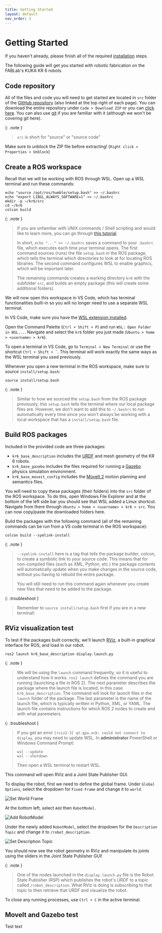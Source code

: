 ```yaml
---
title: Getting Started
layout: default
nav_order: 3
---
```


# Getting Started

If you haven't already, please finish all of the required [installation](installation.html) steps.

The following guide will get you started with robotic fabrication on the FABLab's KUKA KR 6 robots.

## Code repository

All of the files and code you will need to get started are located in `src` folder of the [GitHub repository] (also linked at the top right of each page). You can download the entire repository under `Code > Download ZIP` or you can [click here](https://github.com/ADRLaboratory/robotic_fabrication_w23/archive/refs/heads/main.zip). You can also use [git] if you are familiar with it (although we won't be covering git here).

{: .note }
> `src` is short for "source" or "source code"

Make sure to unblock the ZIP file before extracting! (`Right click > Properties > Unblock`)

## Create a ROS workspace

Recall that we will be working with ROS through WSL. Open up a WSL terminal and run these commands:

```shell
echo "source /opt/ros/humble/setup.bash" >> ~/.bashrc
echo "export LIBGL_ALWAYS_SOFTWARE=1" >> ~/.bashrc
mkdir -p ~/kr6/src
cd ~/kr6
colcon build
```

{: .note }
> If you are unfamiliar with UNIX commands / Shell scripting and would like to learn more, you can go through [this tutorial](https://www.tutorialspoint.com/unix/index.htm).
>
> In short, `echo "..." >> ~/.bashrc` saves a command to your `.bashrc` file, which executes each time your terminal opens. The first command sources (runs) the file `setup.bash` in the ROS package, which tells the terminal which directories to look at for locating ROS libraries. The second command configures WSL to enable graphics, which will be important later.
>
> The remaining commands creates a working directory `kr6` with the subfolder `src`, and builds an empty package (this will create some additional folders).

We will now open this workspace in VS Code, which has terminal functionalities built-in so you will no longer need to use a separate WSL terminal.

In VS Code, make sure you have the [WSL extension installed](installtion.wsl.html#vs-code).

Open the Command Palette (`Ctrl + Shift + P`) and run `WSL: Open Folder in WSL...`. Navigate and select the `kr6` folder you just made (`Ubuntu > home > <username> > kr6`).

To open a terminal in VS Code, go to `Terminal > New Terminal` or use the shortcut `` Ctrl + Shift + ` ``. This terminal will work exactly the same ways as the WSL terminal you used previously.

Whenever you open a new terminal in the ROS workspace, make sure to source `install/setup.bash`:

```shell
source install/setup.bash
```

{: .note }
> Similar to how we sourced the `setup.bash` from the ROS package previously, this `setup.bash` tells the terminal where our local package files are. However, we don't want to add this to `~/.bashrc` to run automatically every time since you won't always be working with a local workspace that has a `install/setup.bash` file.

## Build ROS packages

Included in the provided code are three packages:
- `kr6_base_description` includes the [URDF] and mesh geometry of the KR 6 robots.
- `kr6_base_gazebo` includes the files required for running a [Gazebo] physics simulation environment.
- `kr6_base_moveit_config` includes the [MoveIt 2] motion planning and semantics files.

You will need to copy these packages (their folders) into the `src` folder of the ROS workspace. To do this, open Windows File Explorer and at the bottom of the left side bar you should see that WSL added a Linux shortcut. Navigate from there through `Ubuntu > home > <username> > kr6 > src`. You can now copy/paste the downloaded folders here.

Build the packages with the following command (all of the remaining commands can be run from a VS code terminal in the ROS workspace):

```shell
colcon build --symlink-install
```

{: .note }
> `--symlink-install` here is a tag that tells the package builder, colcon, to create a symbolic link to your source code. This means that for non-compiled files (such as XML, Python, etc.) the package contents will automatically update when you make changes in the source code, without you having to rebuild the entire package.
>
> You will still need to run this command again whenever you create new files that need to be added to the package.

{: .troubleshoot }
> Remember to `source install/setup.bash` first if you are in a new terminal!

## RViz visualization test

To test if the packages built correctly, we'll launch [RViz], a built-in graphical interface for ROS, and load in our robot.

```shell
ros2 launch kr6_base_description display.launch.py
```

{: .note }
> We will be using the `launch` command frequently, so it is useful to understand how it works. `ros2 launch` defines the command you are running (launching a file in ROS 2). The next parameter describes the package where the launch file is located, in this case `kr6_base_description`. The command will look for launch files in the `launch` folder of the package. The last parameter is the name of the launch file, which is typically written in Python, XML, or YAML. The launch file contains instructions for which ROS 2 nodes to create and with what paremeters.

{: .troubleshoot }
> If you get an error `[rviz2-3] qt.qpa.xcb: could not connect to display`, you may need to update WSL. In **administrator** PowerShell or Windows Command Prompt:
>
> ```shell
> wsl --update
> wsl --shutdown
> ```
>
> Then open a WSL terminal to restart WSL.

This command will open RViz and a Joint State Publisher GUI.

To display the robot, first we need to define the global frame. Under `Global Options`, select the dropdown for `Fixed Frame` and change it to `world`.

![Set World Frame](assets/images/getting_started/set_world_frame.png)

At the bottom left, select `Add` then `RobotModel`.

![Add RobotModel](assets/images/getting_started/add_robot_model.png)

Under the newly added `RobotModel`, select the dropdown for the `Description Topic` and change it to `/robot_description`.

![Set Description Topic](assets/images/getting_started//set_robotmodel_description_topic.png)

You should now see the robot geometry in RViz and manipulate its joints using the sliders in the Joint State Publisher GUI!

{: .note }
> One of the nodes launched in the `display.launch.py` file is the Robot State Publisher (RSP) which publishes the robot's URDF to a topic called `/robot_description`. What RViz is doing is subscribing to that topic to then retrieve that URDF and visualize the robot.

To close any running processes, use `Ctrl + C` in the active terminal.

## MoveIt and Gazebo test

Test text


[GitHub repository]: https://github.com/ADRLaboratory/robotic_fabrication_w23
[git]: https://git-scm.com/
[URDF]: http://wiki.ros.org/urdf
[Gazebo]: https://staging.gazebosim.org/home
[MoveIt 2]: https://moveit.picknik.ai/humble/index.html
[RViz]: http://wiki.ros.org/rviz
